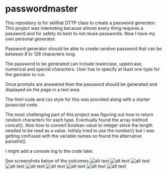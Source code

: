 # passwordmaster
This repository is for skillhat DTTP class to create a password generator.
This project was interesting because almost every thing requires a password and for safety its best to not reuse passwords. Now I have my own personal generator.

Password generator should be able to create random password that can be between 8 to 128 characters long.

The password to be generated can include lowercase, uppercase, numerical and special characters. User has to specify at least one type for the genrator to run.

Once prompts are answered then the password should be generated and displayed on the page in a text area.

The html code and css style for this was provided along with a starter javascript code.

The most challenging part of this project was figuring out how to return random characters for each type. Eventually found the array method concat().
Also how to convert boolean value to integer since the length needed to be read as a value. Initialy tried to use the number() but I was getting confused with the variable names so found the alternative parseInt().

I might add a console log to the code later.

See screenshots below of the outcomes
![alt text](assets/images/screenshot1.png)
![alt text](assets/images/screenshot2.png)
![alt text](assets/images/screenshot3.png)
![alt text](assets/images/screenshot4.png)
![alt text](assets/images/screenshot5.png)
![alt text](assets/images/screenshot6.png)
![alt text](assets/images/screenshot7.png)
![alt text](assets/images/screenshot8.png)
![alt text](assets/images/screenshot9.png)
